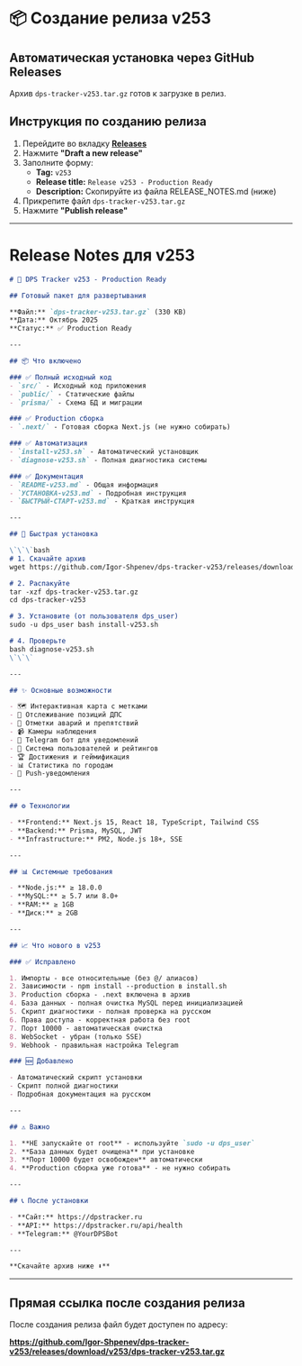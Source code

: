# 📦 Создание релиза v253

## Автоматическая установка через GitHub Releases

Архив `dps-tracker-v253.tar.gz` готов к загрузке в релиз.

## Инструкция по созданию релиза

1. Перейдите во вкладку **[Releases](https://github.com/Igor-Shpenev/dps-tracker-v253/releases)**
2. Нажмите **"Draft a new release"**
3. Заполните форму:
   - **Tag:** `v253`
   - **Release title:** `Release v253 - Production Ready`
   - **Description:** Скопируйте из файла RELEASE_NOTES.md (ниже)
4. Прикрепите файл `dps-tracker-v253.tar.gz`
5. Нажмите **"Publish release"**

---

# Release Notes для v253

```markdown
# 🚀 DPS Tracker v253 - Production Ready

## Готовый пакет для развертывания

**Файл:** `dps-tracker-v253.tar.gz` (330 KB)  
**Дата:** Октябрь 2025  
**Статус:** ✅ Production Ready

---

## 📦 Что включено

### ✅ Полный исходный код
- `src/` - Исходный код приложения
- `public/` - Статические файлы
- `prisma/` - Схема БД и миграции

### ✅ Production сборка
- `.next/` - Готовая сборка Next.js (не нужно собирать)

### ✅ Автоматизация
- `install-v253.sh` - Автоматический установщик
- `diagnose-v253.sh` - Полная диагностика системы

### ✅ Документация
- `README-v253.md` - Общая информация
- `УСТАНОВКА-v253.md` - Подробная инструкция
- `БЫСТРЫЙ-СТАРТ-v253.md` - Краткая инструкция

---

## 🚀 Быстрая установка

\`\`\`bash
# 1. Скачайте архив
wget https://github.com/Igor-Shpenev/dps-tracker-v253/releases/download/v253/dps-tracker-v253.tar.gz

# 2. Распакуйте
tar -xzf dps-tracker-v253.tar.gz
cd dps-tracker-v253

# 3. Установите (от пользователя dps_user)
sudo -u dps_user bash install-v253.sh

# 4. Проверьте
bash diagnose-v253.sh
\`\`\`

---

## ✨ Основные возможности

- 🗺️ Интерактивная карта с метками
- 👮 Отслеживание позиций ДПС
- 🚗 Отметки аварий и препятствий
- 📹 Камеры наблюдения
- 🤖 Telegram бот для уведомлений
- 👥 Система пользователей и рейтингов
- 🏆 Достижения и геймификация
- 📊 Статистика по городам
- 🔔 Push-уведомления

---

## ⚙️ Технологии

- **Frontend:** Next.js 15, React 18, TypeScript, Tailwind CSS
- **Backend:** Prisma, MySQL, JWT
- **Infrastructure:** PM2, Node.js 18+, SSE

---

## 📊 Системные требования

- **Node.js:** ≥ 18.0.0
- **MySQL:** ≥ 5.7 или 8.0+
- **RAM:** ≥ 1GB
- **Диск:** ≥ 2GB

---

## 📈 Что нового в v253

### ✅ Исправлено

1. Импорты - все относительные (без @/ алиасов)
2. Зависимости - npm install --production в install.sh
3. Production сборка - .next включена в архив
4. База данных - полная очистка MySQL перед инициализацией
5. Скрипт диагностики - полная проверка на русском
6. Права доступа - корректная работа без root
7. Порт 10000 - автоматическая очистка
8. WebSocket - убран (только SSE)
9. Webhook - правильная настройка Telegram

### 🆕 Добавлено

- Автоматический скрипт установки
- Скрипт полной диагностики
- Подробная документация на русском

---

## ⚠️ Важно

1. **НЕ запускайте от root** - используйте `sudo -u dps_user`
2. **База данных будет очищена** при установке
3. **Порт 10000 будет освобожден** автоматически
4. **Production сборка уже готова** - не нужно собирать

---

## 📞 После установки

- **Сайт:** https://dpstracker.ru
- **API:** https://dpstracker.ru/api/health
- **Telegram:** @YourDPSBot

---

**Скачайте архив ниже ⬇️**
```

---

## Прямая ссылка после создания релиза

После создания релиза файл будет доступен по адресу:

**https://github.com/Igor-Shpenev/dps-tracker-v253/releases/download/v253/dps-tracker-v253.tar.gz**